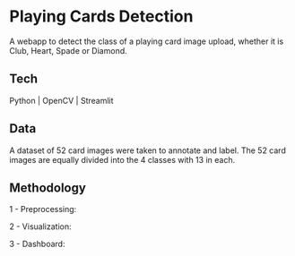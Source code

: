 # Playing Cards Detection

A webapp to detect the class of a playing card image upload, whether it is Club, Heart, Spade or Diamond.

## Tech

Python | OpenCV | Streamlit 

## Data

A dataset of 52 card images were taken to annotate and label. The 52 card images are equally divided into the 4 classes with 13 in each. 

## Methodology

1 - Preprocessing: 

2 - Visualization: 

3 - Dashboard: 

